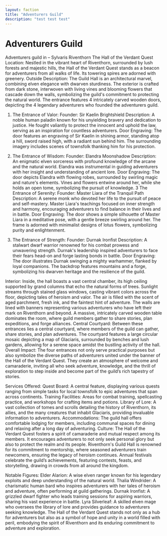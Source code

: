 ```yaml
---
layout: faction
title: "Adventurers Guild"
description: "test test test"
---
```


# Adventurers Guild <!-- NAME -->
Adventurers guild in – Sylvaris
Riventhorn
The Hall of the Verdant Quest
Location: 
Nestled in the vibrant heart of Riventhorn, surrounded by lush forests and majestic hills, the Hall of the Verdant Quest stands as a beacon for adventurers from all walks of life. Its towering spires are adorned with greenery.
Outside Description:
The Guild Hall is an architectural marvel, combining elven elegance with dwarven sturdiness. The exterior is crafted from dark stone, interwoven with living vines and blooming flowers that cascade down the walls, symbolizing the guild's commitment to protecting the natural world. The entrance features 4 intricately carved wooden doors, depicting the 4 legendary adventurers who founded the adventurers guild.
1. The Entrance of Valor:
Founder: Sir Kaelin Brightshield
Description: A noble human paladin known for his unyielding bravery and dedication to justice. He fought valiantly to protect the innocent and uphold the law, serving as an inspiration for countless adventurers.
Door Engraving: The door features an engraving of Sir Kaelin in shining armor, standing atop a hill, sword raised high, with a radiant sun behind him. The surrounding imagery includes scenes of townsfolk thanking him for his protection.
2. The Entrance of Wisdom:
Founder: Elandra Moonshadow
Description: An enigmatic elven sorceress with profound knowledge of the arcane and the natural world. Elandra was instrumental in guiding adventurers with her insight and understanding of ancient lore.
Door Engraving: The door depicts Elandra with flowing robes, surrounded by swirling magic and nature's elements. Vines and flowers entwine around her, while she holds an open tome, symbolizing the pursuit of knowledge.
3 The Entrance of Serenity:
Founder: Master Liara of the Tranquil Path
Description: A serene monk who devoted her life to the pursuit of peace and self-mastery. Master Liara's teachings focused on inner strength and harmony, encouraging adventurers to find balance in their lives and in battle.
Door Engraving: The door shows a simple silhouette of Master Liara in a meditative pose, with a gentle breeze swirling around her. The frame is adorned with minimalist designs of lotus flowers, symbolizing purity and enlightenment.

4. The Entrance of Strength:
Founder: Durnak Ironfist
Description: A stalwart dwarf warrior renowned for his combat prowess and unwavering strength. Durnak's leadership inspired adventurers to face their fears head-on and forge lasting bonds in battle.
Door Engraving: The door illustrates Durnak swinging a mighty warhammer, flanked by loyal companions. The backdrop features mountains and a forge, symbolizing his dwarven heritage and the resilience of the guild.


Interior: 
Inside, the hall boasts a vast central chamber, its high ceiling supported by grand columns that echo the natural forms of trees. Sunlight streams through stained glass windows, casting vibrant colors across the floor, depicting tales of heroism and valor. The air is filled with the scent of aged parchment, fresh ink, and the faintest hint of adventure.
The walls are lined with banners representing various adventurers who have left their mark on Riventhorn and beyond. A massive, intricately carved wooden table dominates the room, where guild members gather to share stories, plan expeditions, and forge alliances.
Central Courtyard:
      Between these entrances lies a central courtyard, where members of the guild can gather, share stories, and plan adventures. The courtyard features a large circular mosaic depicting a map of Glaciaris, surrounded by benches and lush gardens, allowing for a serene space amidst the bustling activity of the hall.
Overall Impact:
      The four entrances not only serve practical purposes but also symbolize the diverse paths of adventurers united under the banner of the Hall of the Verdant Quest. They create an atmosphere of welcome and camaraderie, inviting all who seek adventure, knowledge, and the thrill of exploration to step inside and become part of the guild’s rich tapestry of stories.


Services Offered:
Quest Board: A central feature, displaying various quests ranging from simple tasks for local townsfolk to epic adventures that span across continents.
Training Facilities: Areas for combat training, spellcasting practice, and workshops for crafting items and potions.
Library of Lore: A vast collection of tomes and scrolls detailing the history of Riventhorn, its allies, and the many creatures that inhabit Glaciaris, providing invaluable information to adventurers.
Accommodations: The guild hall offers comfortable lodging for members, including communal spaces for dining and relaxing after a long day of adventuring.
Culture: The Hall of the Verdant Quest fosters a spirit of camaraderie and mutual respect among its members. It encourages adventurers to not only seek personal glory but also to protect the realm and its people.
Riventhorn's Guild Hall is renowned for its commitment to mentorship, where seasoned adventurers train newcomers, ensuring the legacy of heroism continues. Annual festivals celebrate the guild’s achievements, featuring contests, feasts, and storytelling, drawing in crowds from all around the kingdom.

Notable Figures:
Elder Alarion: A wise elven ranger known for his legendary exploits and deep understanding of the natural world.
Thalia Windrider: A charismatic human bard who inspires adventurers with her tales of heroism and adventure, often performing at guild gatherings.
Durnak Ironfist: A grizzled dwarf fighter who leads training sessions for aspiring warriors, sharing his vast experience in battle.
Lyra Silverleaf: A skilled elven mage who oversees the library of lore and provides guidance to adventurers seeking knowledge.
The Hall of the Verdant Quest stands not only as a hub for adventurers but also as a symbol of hope and unity in a world filled with peril, embodying the spirit of Riventhorn and its enduring commitment to adventure and exploration.